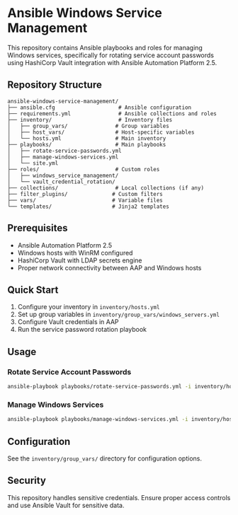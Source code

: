 # Ansible Windows Service Management

This repository contains Ansible playbooks and roles for managing Windows services, specifically for rotating service account passwords using HashiCorp Vault integration with Ansible Automation Platform 2.5.

## Repository Structure

```
ansible-windows-service-management/
├── ansible.cfg                    # Ansible configuration
├── requirements.yml               # Ansible collections and roles
├── inventory/                     # Inventory files
│   ├── group_vars/               # Group variables
│   ├── host_vars/                # Host-specific variables
│   └── hosts.yml                 # Main inventory
├── playbooks/                    # Main playbooks
│   ├── rotate-service-passwords.yml
│   ├── manage-windows-services.yml
│   └── site.yml
├── roles/                        # Custom roles
│   ├── windows_service_management/
│   └── vault_credential_rotation/
├── collections/                  # Local collections (if any)
├── filter_plugins/              # Custom filters
├── vars/                        # Variable files
└── templates/                   # Jinja2 templates
```

## Prerequisites

- Ansible Automation Platform 2.5
- Windows hosts with WinRM configured
- HashiCorp Vault with LDAP secrets engine
- Proper network connectivity between AAP and Windows hosts

## Quick Start

1. Configure your inventory in `inventory/hosts.yml`
2. Set up group variables in `inventory/group_vars/windows_servers.yml`
3. Configure Vault credentials in AAP
4. Run the service password rotation playbook

## Usage

### Rotate Service Account Passwords

```bash
ansible-playbook playbooks/rotate-service-passwords.yml -i inventory/hosts.yml
```

### Manage Windows Services

```bash
ansible-playbook playbooks/manage-windows-services.yml -i inventory/hosts.yml
```

## Configuration

See the `inventory/group_vars/` directory for configuration options.

## Security

This repository handles sensitive credentials. Ensure proper access controls and use Ansible Vault for sensitive data.